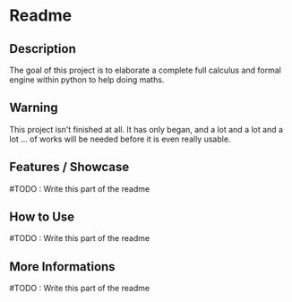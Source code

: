# Readme

## Description

The goal of this project is to elaborate a complete full calculus and formal engine within python to help doing maths.

## Warning

This project isn't finished at all. It has only began, and a lot and a lot and a lot ... of works will be needed before it is even really usable.

## Features / Showcase

#TODO : Write this part of the readme

## How to Use

#TODO : Write this part of the readme

## More Informations

#TODO : Write this part of the readme

